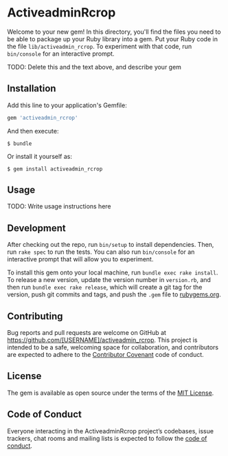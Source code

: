 # ActiveadminRcrop

Welcome to your new gem! In this directory, you'll find the files you need to be able to package up your Ruby library into a gem. Put your Ruby code in the file `lib/activeadmin_rcrop`. To experiment with that code, run `bin/console` for an interactive prompt.

TODO: Delete this and the text above, and describe your gem

## Installation

Add this line to your application's Gemfile:

```ruby
gem 'activeadmin_rcrop'
```

And then execute:

    $ bundle

Or install it yourself as:

    $ gem install activeadmin_rcrop

## Usage

TODO: Write usage instructions here

## Development

After checking out the repo, run `bin/setup` to install dependencies. Then, run `rake spec` to run the tests. You can also run `bin/console` for an interactive prompt that will allow you to experiment.

To install this gem onto your local machine, run `bundle exec rake install`. To release a new version, update the version number in `version.rb`, and then run `bundle exec rake release`, which will create a git tag for the version, push git commits and tags, and push the `.gem` file to [rubygems.org](https://rubygems.org).

## Contributing

Bug reports and pull requests are welcome on GitHub at https://github.com/[USERNAME]/activeadmin_rcrop. This project is intended to be a safe, welcoming space for collaboration, and contributors are expected to adhere to the [Contributor Covenant](http://contributor-covenant.org) code of conduct.

## License

The gem is available as open source under the terms of the [MIT License](https://opensource.org/licenses/MIT).

## Code of Conduct

Everyone interacting in the ActiveadminRcrop project’s codebases, issue trackers, chat rooms and mailing lists is expected to follow the [code of conduct](https://github.com/[USERNAME]/activeadmin_rcrop/blob/master/CODE_OF_CONDUCT.md).
